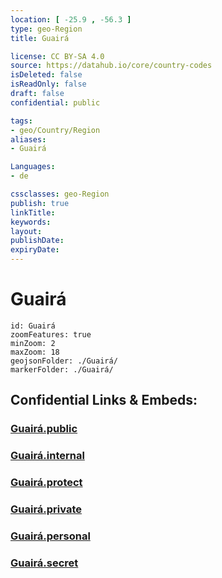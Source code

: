 ```yaml
---
location: [ -25.9 , -56.3 ] 
type: geo-Region
title: Guairá

license: CC BY-SA 4.0
source: https://datahub.io/core/country-codes
isDeleted: false
isReadOnly: false
draft: false
confidential: public

tags:
- geo/Country/Region
aliases:
- Guairá

Languages:
- de

cssclasses: geo-Region
publish: true
linkTitle: 
keywords: 
layout: 
publishDate: 
expiryDate: 
---
```


# Guairá

```leaflet
id: Guairá
zoomFeatures: true 
minZoom: 2 
maxZoom: 18
geojsonFolder: ./Guairá/
markerFolder: ./Guairá/
```


## Confidential Links & Embeds: 

### [Guairá.public](/_public/\Earth\Continent\America~South\Paraguay\departments~ParaguayGuairá.public.md) 

### [Guairá.internal](/_internal/\Earth\Continent\America~South\Paraguay\departments~ParaguayGuairá.internal.md) 

### [Guairá.protect](/_protect/\Earth\Continent\America~South\Paraguay\departments~ParaguayGuairá.protect.md) 

### [Guairá.private](/_private/\Earth\Continent\America~South\Paraguay\departments~ParaguayGuairá.private.md) 

### [Guairá.personal](/_personal/\Earth\Continent\America~South\Paraguay\departments~ParaguayGuairá.personal.md) 

### [Guairá.secret](/_secret/\Earth\Continent\America~South\Paraguay\departments~ParaguayGuairá.secret.md)

